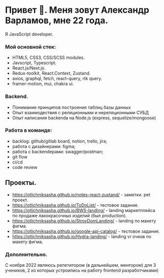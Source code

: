 # Привет 👋. Меня зовут Александр Варламов, мне 22 года. 
Я JavaScript developer. 

### Мой основной стек: 
- HTML5, CSS3, CSS/SCSS modules.
- Javscript, Typescript.
- React.js/Next.js. 
- Redux-toolkit, React.Context, Zustand.
- axios, graphql, fetch, react-query, rtk query.
- framer-motion, mui, chakra ui.

### Backend.
- Понимание принципов построения таблиц базы данных
- Опыт взаимодествия с реляционными и нереляционными СУБД
- Опыт написания backendа на Node.js (express, sequelize/mongoose)
  
### Работа в команде:
- backlog: github/gitlab board, notion, trello, jira;
- работа с дизайнерами: figma;
- работа с backendерами: swagger/postman;
- git flow
- ci/cd
- code review

## Проекты.
- https://otlichniksasha.github.io/notes-react-zustand/ - заметки. pet проект.
- https://otlichniksasha.github.io/ToDoList/ - тестовое задание.
- https://otlichniksasha.github.io/BWS-landing/ - landing маркетплейса по продаже лакокрасочных изделий (был production). 
- https://otlichniksasha.github.io/StroyDomLanding/ - landing по макету фигма.
- https://otlichniksasha.github.io/google-api-catalog/ - тестовое задание. 
- https://otlichniksasha.github.io/Hydra-landing/ - landing vr очков по макету фигма.
 
### Дополнительно.
С ноября 2022 являюсь репетитором (в дальнейшем, ментором) для 3 учеников, 2 из которых устроились на работу frontend разработчиками)
